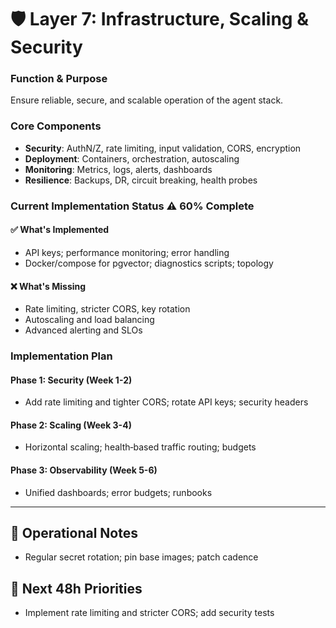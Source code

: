 # 🛡️ Layer 7: Infrastructure, Scaling & Security

### **Function & Purpose**
Ensure reliable, secure, and scalable operation of the agent stack.

### **Core Components**
- **Security**: AuthN/Z, rate limiting, input validation, CORS, encryption
- **Deployment**: Containers, orchestration, autoscaling
- **Monitoring**: Metrics, logs, alerts, dashboards
- **Resilience**: Backups, DR, circuit breaking, health probes

### **Current Implementation Status** ⚠️ **60% Complete**

#### **✅ What's Implemented**
- API keys; performance monitoring; error handling
- Docker/compose for pgvector; diagnostics scripts; topology

#### **❌ What's Missing**
- Rate limiting, stricter CORS, key rotation
- Autoscaling and load balancing
- Advanced alerting and SLOs

### **Implementation Plan**

#### **Phase 1: Security (Week 1-2)**
- Add rate limiting and tighter CORS; rotate API keys; security headers

#### **Phase 2: Scaling (Week 3-4)**
- Horizontal scaling; health‑based traffic routing; budgets

#### **Phase 3: Observability (Week 5-6)**
- Unified dashboards; error budgets; runbooks

---

## 🧪 Operational Notes
- Regular secret rotation; pin base images; patch cadence

## 🎯 Next 48h Priorities
- Implement rate limiting and stricter CORS; add security tests
